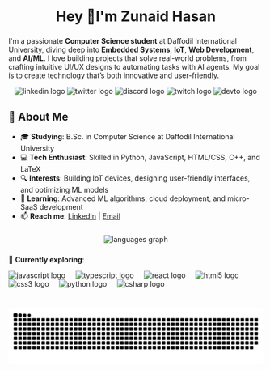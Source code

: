 <h1 align="center">Hey 👋I'm Zunaid Hasan</h1>

###

I'm a passionate **Computer Science student** at Daffodil International University, diving deep into **Embedded Systems**, **IoT**, **Web Development**, and **AI/ML**. I love building projects that solve real-world problems, from crafting intuitive UI/UX designs to automating tasks with AI agents. My goal is to create technology that’s both innovative and user-friendly.

<div align="center">
  <img src="https://img.shields.io/static/v1?message=LinkedIn&logo=linkedin&label=&color=0077B5&logoColor=white&labelColor=&style=for-the-badge" height="25" alt="linkedin logo"  />
  <img src="https://img.shields.io/static/v1?message=Twitter&logo=twitter&label=&color=1DA1F2&logoColor=white&labelColor=&style=for-the-badge" height="25" alt="twitter logo"  />
  <img src="https://img.shields.io/static/v1?message=Discord&logo=discord&label=&color=7289DA&logoColor=white&labelColor=&style=for-the-badge" height="25" alt="discord logo"  />
  <img src="https://img.shields.io/static/v1?message=Twitch&logo=twitch&label=&color=9146FF&logoColor=white&labelColor=&style=for-the-badge" height="25" alt="twitch logo"  />
  <img src="https://img.shields.io/static/v1?message=dev.to&logo=dev.to&label=&color=0A0A0A&logoColor=white&labelColor=&style=for-the-badge" height="25" alt="devto logo"  />
</div>

###
## 🚀 About Me

- 🎓 **Studying**: B.Sc. in Computer Science at Daffodil International University
- 💻 **Tech Enthusiast**: Skilled in Python, JavaScript, HTML/CSS, C++, and LaTeX
- 🔍 **Interests**: Building IoT devices, designing user-friendly interfaces, and optimizing ML models
- 🌱 **Learning**: Advanced ML algorithms, cloud deployment, and micro-SaaS development
- 📫 **Reach me**: [LinkedIn](https://www.linkedin.com/in/your-zunaid712) | [Email](mailto:connect.zunaid@gmail.com)


###


<div align="center">
  <img src="https://github-readme-stats.vercel.app/api/top-langs?username=zunaidhasan&locale=en&hide_title=false&layout=compact&card_width=320&langs_count=5&theme=dracula&hide_border=false" height="150" alt="languages graph"  />
</div>


###
🌟 **Currently exploring**:
<div align="left">
  <img src="https://cdn.jsdelivr.net/gh/devicons/devicon/icons/javascript/javascript-original.svg" height="30" alt="javascript logo"  />
  <img width="12" />
  <img src="https://cdn.jsdelivr.net/gh/devicons/devicon/icons/typescript/typescript-original.svg" height="30" alt="typescript logo"  />
  <img width="12" />
  <img src="https://cdn.jsdelivr.net/gh/devicons/devicon/icons/react/react-original.svg" height="30" alt="react logo"  />
  <img width="12" />
  <img src="https://cdn.jsdelivr.net/gh/devicons/devicon/icons/html5/html5-original.svg" height="30" alt="html5 logo"  />
  <img width="12" />
  <img src="https://cdn.jsdelivr.net/gh/devicons/devicon/icons/css3/css3-original.svg" height="30" alt="css3 logo"  />
  <img width="12" />
  <img src="https://cdn.jsdelivr.net/gh/devicons/devicon/icons/python/python-original.svg" height="30" alt="python logo"  />
  <img width="12" />
  <img src="https://cdn.jsdelivr.net/gh/devicons/devicon/icons/csharp/csharp-original.svg" height="30" alt="csharp logo"  />
</div>

###


<br clear="both">

<img src="https://raw.githubusercontent.com/platane/snk/output/github-contribution-grid-snake-dark.svg" alt="Snake animation" />

###
